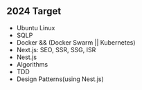 
## 2024 Target
- Ubuntu Linux
- SQLP
- Docker && (Docker Swarm || Kubernetes)
- Next.js: SEO, SSR, SSG, ISR
- Nest.js
- Algorithms
- TDD
- Design Patterns(using Nest.js)

